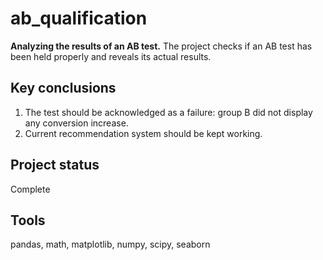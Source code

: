 # ab_qualification
**Analyzing the results of an AB test.**
The project checks if an AB test has been held properly and reveals its actual results.

## Key conclusions
1. The test should be acknowledged as a failure: group B did not display any conversion increase.
2. Current recommendation system should be kept working.

## Project status
Complete

## Tools
pandas, math, matplotlib, numpy, scipy, seaborn